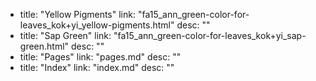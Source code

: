   - title: "Yellow Pigments"
    link: "fa15_ann_green-color-for-leaves_kok+yi_yellow-pigments.html"
    desc: ""
  - title: "Sap Green"
    link: "fa15_ann_green-color-for-leaves_kok+yi_sap-green.html"
    desc: ""
  - title: "Pages"
    link: "pages.md"
    desc: ""
  - title: "Index"
    link: "index.md"
    desc: ""
